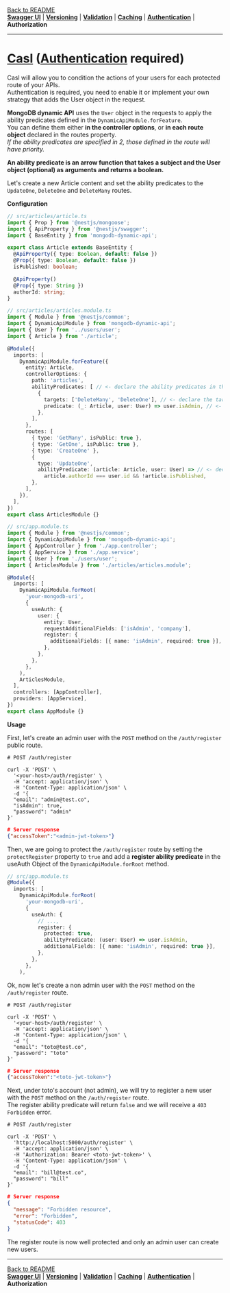 [Back to README](https://github.com/MikeDev75015/mongodb-dynamic-api/blob/develop/README.md)
<br>**[Swagger UI](https://github.com/MikeDev75015/mongodb-dynamic-api/blob/develop/README/swagger-ui.md)**
| **[Versioning](https://github.com/MikeDev75015/mongodb-dynamic-api/blob/develop/README/versioning.md)**
| **[Validation](https://github.com/MikeDev75015/mongodb-dynamic-api/blob/develop/README/validation.md)**
| **[Caching](https://github.com/MikeDev75015/mongodb-dynamic-api/blob/develop/README/caching.md)**
| **[Authentication](https://github.com/MikeDev75015/mongodb-dynamic-api/blob/develop/README/authentication.md)**
| **Authorization**

___

# [Casl](https://docs.nestjs.com/security/authorization#integrating-casl) ([Authentication](https://github.com/MikeDev75015/mongodb-dynamic-api/blob/develop/README/authentication.md) required)

Casl will allow you to condition the actions of your users for each protected route of your APIs.
<br>Authentication is required, you need to enable it or implement your own strategy that adds the User object in the request.

**MongoDB dynamic API** uses the `User` object in the requests to apply the ability predicates defined in the `DynamicApiModule.forFeature`.
<br>You can define them either **in the controller options**,
or **in each route object** declared in the routes property.
<br>*If the ability predicates are specified in 2, those defined in the route will have priority.*

**An ability predicate is an arrow function that takes a subject and the User object (optional) as arguments and returns a boolean.**

Let's create a new Article content and set the ability predicates to the `UpdateOne`, `DeleteOne` and `DeleteMany` routes.

**Configuration**

```typescript
// src/articles/article.ts
import { Prop } from '@nestjs/mongoose';
import { ApiProperty } from '@nestjs/swagger';
import { BaseEntity } from 'mongodb-dynamic-api';

export class Article extends BaseEntity {
  @ApiProperty({ type: Boolean, default: false })
  @Prop({ type: Boolean, default: false })
  isPublished: boolean;

  @ApiProperty()
  @Prop({ type: String })
  authorId: string;
}
```

```typescript
// src/articles/articles.module.ts
import { Module } from '@nestjs/common';
import { DynamicApiModule } from 'mongodb-dynamic-api';
import { User } from '../users/user';
import { Article } from './article';

@Module({
  imports: [
    DynamicApiModule.forFeature({
      entity: Article,
      controllerOptions: {
        path: 'articles',
        abilityPredicates: [ // <- declare the ability predicates in the controller options
          {
            targets: ['DeleteMany', 'DeleteOne'], // <- declare the targets
            predicate: (_: Article, user: User) => user.isAdmin, // <- add the condition
          },
        ],
      },
      routes: [
        { type: 'GetMany', isPublic: true },
        { type: 'GetOne', isPublic: true },
        { type: 'CreateOne' },
        {
          type: 'UpdateOne',
          abilityPredicate: (article: Article, user: User) => // <- declare the ability predicate in the route object
            article.authorId === user.id && !article.isPublished,
        },
      ],
    }),
  ],
})
export class ArticlesModule {}
```

```typescript
// src/app.module.ts
import { Module } from '@nestjs/common';
import { DynamicApiModule } from 'mongodb-dynamic-api';
import { AppController } from './app.controller';
import { AppService } from './app.service';
import { User } from './users/user';
import { ArticlesModule } from './articles/articles.module';

@Module({
  imports: [
    DynamicApiModule.forRoot(
      'your-mongodb-uri',
      {
        useAuth: {
          user: {
            entity: User,
            requestAdditionalFields: ['isAdmin', 'company'],
            register: {
              additionalFields: [{ name: 'isAdmin', required: true }],
            },
          },
        },
      },
    ),
    ArticlesModule,
  ],
  controllers: [AppController],
  providers: [AppService],
})
export class AppModule {}
```


**Usage**

First, let's create an admin user with the `POST` method on the `/auth/register` public route.
```text
# POST /auth/register

curl -X 'POST' \
  '<your-host>/auth/register' \
  -H 'accept: application/json' \
  -H 'Content-Type: application/json' \
  -d '{
  "email": "admin@test.co",
  "isAdmin": true,
  "password": "admin"
}'
```
```json
# Server response
{"accessToken":"<admin-jwt-token>"}
```

Then, we are going to protect the `/auth/register` route by setting the `protectRegister` property to `true` and add a **register ability predicate** in the useAuth Object of the `DynamicApiModule.forRoot` method.
```typescript
// src/app.module.ts
@Module({
  imports: [
    DynamicApiModule.forRoot(
      'your-mongodb-uri',
      {
        useAuth: {
          // ...,
          register: {
            protected: true,
            abilityPredicate: (user: User) => user.isAdmin,
            additionalFields: [{ name: 'isAdmin', required: true }],
          },
        },
      },
    ),
```

Ok, now let's create a non admin user with the `POST` method on the `/auth/register` route.
```text
# POST /auth/register

curl -X 'POST' \
  '<your-host>/auth/register' \
  -H 'accept: application/json' \
  -H 'Content-Type: application/json' \
  -d '{
  "email": "toto@test.co",
  "password": "toto"
}'
```
```json
# Server response
{"accessToken":"<toto-jwt-token>"}
```

Next, under toto's account (not admin), we will try to register a new user with the `POST` method on the `/auth/register` route.
<br>The register ability predicate will return `false` and we will receive a `403 Forbidden` error.

```text
# POST /auth/register

curl -X 'POST' \
  'http://localhost:5000/auth/register' \
  -H 'accept: application/json' \
  -H 'Authorization: Bearer <toto-jwt-token>' \
  -H 'Content-Type: application/json' \
  -d '{
  "email": "bill@test.co",
  "password": "bill"
}'
```
```json
# Server response
{
  "message": "Forbidden resource",
  "error": "Forbidden",
  "statusCode": 403
}
```

The register route is now well protected and only an admin user can create new users.

___

[Back to README](https://github.com/MikeDev75015/mongodb-dynamic-api/blob/develop/README.md)
<br>**[Swagger UI](https://github.com/MikeDev75015/mongodb-dynamic-api/blob/develop/README/swagger-ui.md)**
| **[Versioning](https://github.com/MikeDev75015/mongodb-dynamic-api/blob/develop/README/versioning.md)**
| **[Validation](https://github.com/MikeDev75015/mongodb-dynamic-api/blob/develop/README/validation.md)**
| **[Caching](https://github.com/MikeDev75015/mongodb-dynamic-api/blob/develop/README/caching.md)**
| **[Authentication](https://github.com/MikeDev75015/mongodb-dynamic-api/blob/develop/README/authentication.md)**
| **Authorization**


<br>
<br>
<br>